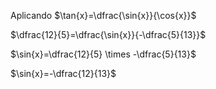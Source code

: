 Aplicando $\tan{x}=\dfrac{\sin{x}}{\cos{x}}$

$\dfrac{12}{5}=\dfrac{\sin{x}}{-\dfrac{5}{13}}$

$\sin{x}=\dfrac{12}{5} \times -\dfrac{5}{13}$

$\sin{x}=-\dfrac{12}{13}$